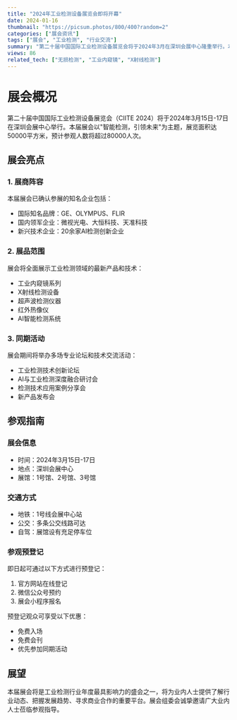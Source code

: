 ```yaml
---
title: "2024年工业检测设备展览会即将开幕"
date: 2024-01-16
thumbnail: "https://picsum.photos/800/400?random=2"
categories: ["展会资讯"]
tags: ["展会", "工业检测", "行业交流"]
summary: "第二十届中国国际工业检测设备展览会将于2024年3月在深圳会展中心隆重举行。本届展会将汇集全球500多家知名企业，展示最新的工业检测技术和产品。展会同期还将举办多场技术研讨会和行业论坛，探讨行业发展趋势和技术创新。"
views: 86
related_tech: ["无损检测", "工业内窥镜", "X射线检测"]
---
```


# 展会概况

第二十届中国国际工业检测设备展览会（CIITE 2024）将于2024年3月15日-17日在深圳会展中心举行。本届展会以"智能检测，引领未来"为主题，展览面积达50000平方米，预计参观人数将超过80000人次。

## 展会亮点

### 1. 展商阵容

本届展会已确认参展的知名企业包括：

- 国际知名品牌：GE、OLYMPUS、FLIR
- 国内领军企业：微视光电、大恒科技、天准科技
- 新兴技术企业：20余家AI检测创新企业

### 2. 展品范围

展会将全面展示工业检测领域的最新产品和技术：

- 工业内窥镜系列
- X射线检测设备
- 超声波检测仪器
- 红外热像仪
- AI智能检测系统

### 3. 同期活动

展会期间将举办多场专业论坛和技术交流活动：

- 工业检测技术创新论坛
- AI与工业检测深度融合研讨会
- 检测技术应用案例分享会
- 新产品发布会

## 参观指南

### 展会信息

- 时间：2024年3月15日-17日
- 地点：深圳会展中心
- 展馆：1号馆、2号馆、3号馆

### 交通方式

- 地铁：1号线会展中心站
- 公交：多条公交线路可达
- 自驾：展馆设有充足停车位

### 参观预登记

即日起可通过以下方式进行预登记：

1. 官方网站在线登记
2. 微信公众号预约
3. 展会小程序报名

预登记观众可享受以下优惠：

- 免费入场
- 免费会刊
- 优先参加同期活动

## 展望

本届展会将是工业检测行业年度最具影响力的盛会之一，将为业内人士提供了解行业动态、把握发展趋势、寻求商业合作的重要平台。展会组委会诚挚邀请广大业内人士莅临参观指导。